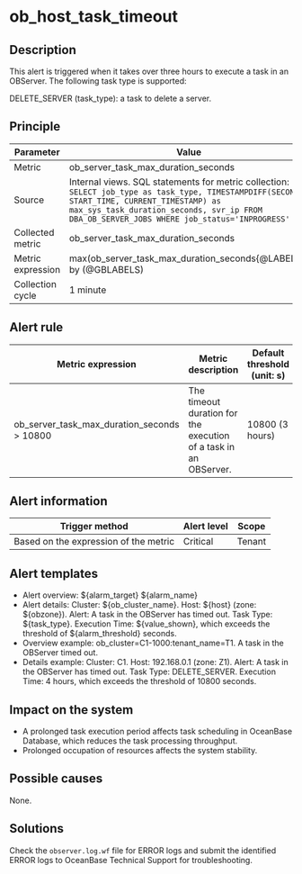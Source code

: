# ob_host_task_timeout

## Description

This alert is triggered when it takes over three hours to execute a task in an OBServer. The following task type is supported:

DELETE_SERVER (task_type): a task to delete a server.

## Principle

| Parameter | Value |
| --- | --- |
| Metric | ob_server_task_max_duration_seconds |
| Source | Internal views. SQL statements for metric collection: ```SELECT job_type as task_type, TIMESTAMPDIFF(SECOND, START_TIME, CURRENT_TIMESTAMP) as max_sys_task_duration_seconds, svr_ip FROM DBA_OB_SERVER_JOBS WHERE job_status='INPROGRESS'``` |
| Collected metric | ob_server_task_max_duration_seconds |
| Metric expression | max(ob_server_task_max_duration_seconds{@LABELS}) by (@GBLABELS) |
| Collection cycle | 1 minute |

## Alert rule

| Metric expression | Metric description | Default threshold (unit: s) | Detection cycle | Time before clearance |
| --- | --- | --- | --- | --- |
| ob_server_task_max_duration_seconds > 10800 | The timeout duration for the execution of a task in an OBServer. | 10800 (3 hours) | 60 seconds | 5 minutes |

## Alert information

| Trigger method | Alert level | Scope |
| --- | --- | --- |
| Based on the expression of the metric | Critical | Tenant |

## Alert templates

* Alert overview: ${alarm_target} ${alarm_name}
* Alert details: Cluster: ${ob_cluster_name}. Host: ${host} (zone: ${obzone}). Alert: A task in the OBServer has timed out. Task Type: ${task_type}. Execution Time: ${value_shown}, which exceeds the threshold of ${alarm_threshold} seconds.
* Overview example: ob_cluster=C1-1000:tenant_name=T1. A task in the OBServer timed out.
* Details example: Cluster: C1. Host: 192.168.0.1 (zone: Z1). Alert: A task in the OBServer has timed out. Task Type: DELETE_SERVER. Execution Time: 4 hours, which exceeds the threshold of 10800 seconds.

## Impact on the system

* A prolonged task execution period affects task scheduling in OceanBase Database, which reduces the task processing throughput.
* Prolonged occupation of resources affects the system stability.

## Possible causes

None.

## Solutions

Check the `observer.log.wf` file for ERROR logs and submit the identified ERROR logs to OceanBase Technical Support for troubleshooting.
